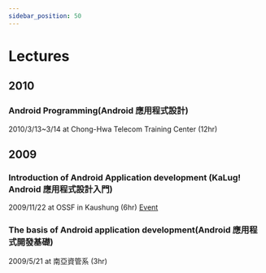 ```yaml
---
sidebar_position: 50
---
```


# Lectures

## 2010

### Android Programming(Android 應用程式設計)

2010/3/13~3/14 at Chong-Hwa Telecom Training Center (12hr)

## 2009

### Introduction of Android Application development (KaLug! Android 應用程式設計入門)

2009/11/22 at OSSF in Kaushung (6hr)
[Event](http://www.openfoundry.org/workshop/details/61-kalug--android-)

### The basis of Android application development(Android 應用程式開發基礎)

2009/5/21 at 南亞資管系 (3hr)
